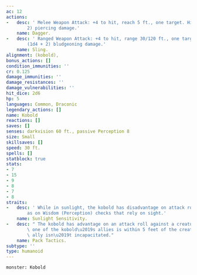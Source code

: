 ```yaml
---
ac: 12
actions:
-   desc: ' Melee Weapon Attack: +4 to hit, reach 5 ft., one target. Hit: 4 (1d4 +
        2) piercing damage.'
    name: Dagger.
-   desc: ' Ranged Weapon Attack: +4 to hit, range 30/120 ft., one target. Hit: 4
        (1d4 + 2) bludgeoning damage.'
    name: Sling.
alignment: (kobold),
bonus_actions: []
condition_immunities: ''
cr: 0.125
damage_immunities: ''
damage_resistances: ''
damage_vulnerabilities: ''
hit_dice: 2d6
hp: 5
languages: Common, Draconic
legendary_actions: []
name: Kobold
reactions: []
saves: []
senses: darkvision 60 ft., passive Perception 8
size: Small
skillsaves: []
speed: 30 ft.
spells: []
statblock: true
stats:
- 7
- 15
- 9
- 8
- 7
- 8
straits:
-   desc: ' While in sunlight, the kobold has disadvantage on attack rolls, as well
        as on Wisdom (Perception) checks that rely on sight.'
    name: Sunlight Sensitivity.
-   desc: " The kobold has advantage on an attack roll against a creature if at least\
        \ one of the kobold\u2019s allies is within 5 feet of the creature and the\
        \ ally isn\u2019t incapacitated."
    name: Pack Tactics.
subtype: ''
type: humanoid
---
```

```statblock
monster: Kobold
```